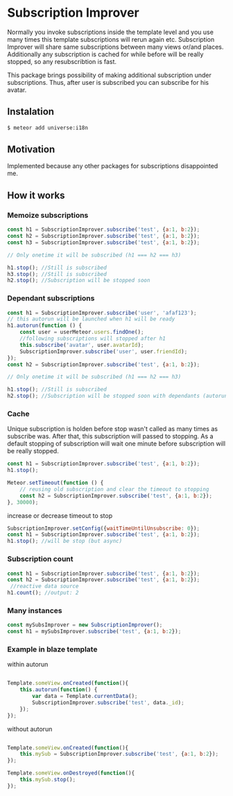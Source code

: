 # Subscription Improver
Normally you invoke subscriptions inside the template level and you use many times this template
subscriptions will rerun again etc. Subscription Improver will share same subscriptions between many views or/and places.
Additionally any subscription is cached for while before will be really stopped, so any resubscribtion is fast.

This package brings possibility of making additional subscription under subscriptions.
Thus, after user is subscribed you can subscribe for his avatar.

## Instalation
```sh
$ meteor add universe:i18n
```

## Motivation
Implemented because any other packages for subscriptions disappointed me.

## How it works

### Memoize subscriptions

```js
const h1 = SubscriptionImprover.subscribe('test', {a:1, b:2});
const h2 = SubscriptionImprover.subscribe('test', {a:1, b:2});
const h3 = SubscriptionImprover.subscribe('test', {a:1, b:2});

// Only onetime it will be subscribed (h1 === h2 === h3)

h1.stop(); //Still is subscribed
h3.stop(); //Still is subscribed
h2.stop(); //Subscription will be stopped soon

```

### Dependant subscriptions

```js
const h1 = SubscriptionImprover.subscribe('user', 'afaf123');
// this autorun will be launched when h1 will be ready
h1.autorun(function () {
    const user = userMeteor.users.findOne();
    //following subscriptions will stopped after h1
    this.subscribe('avatar', user.avatarId);
    SubscriptionImprover.subscribe('user', user.friendId);
});
const h2 = SubscriptionImprover.subscribe('test', {a:1, b:2});

// Only onetime it will be subscribed (h1 === h2 === h3)

h1.stop(); //Still is subscribed
h2.stop(); //Subscription will be stopped soon with dependants (autoruns)

```

### Cache

Unique subscription is holden before stop wasn't called as many times as subscribe was.
After that, this subscription will passed to stopping.
As a default stopping of subscription will wait one minute before subscription will be really stopped.

```js
const h1 = SubscriptionImprover.subscribe('test', {a:1, b:2});
h1.stop();

Meteor.setTimeout(function () {
    // reusing old subscription and clear the timeout to stopping
    const h2 = SubscriptionImprover.subscribe('test', {a:1, b:2});
}, 30000);

```

increase or decrease timeout to stop

```js
SubscriptionImprover.setConfig({waitTimeUntilUnsubscribe: 0});
const h1 = SubscriptionImprover.subscribe('test', {a:1, b:2});
h1.stop(); //will be stop (but async)

```

### Subscription count

```js
const h1 = SubscriptionImprover.subscribe('test', {a:1, b:2});
const h2 = SubscriptionImprover.subscribe('test', {a:1, b:2});
 //reactive data source
h1.count(); //output: 2
```

### Many instances

```js
const mySubsImprover = new SubscriptionImprover();
const h1 = mySubsImprover.subscribe('test', {a:1, b:2});
```

### Example in blaze template

within autorun

```js

Template.someView.onCreated(function(){
    this.autorun(function() {
        var data = Template.currentData();
        SubscriptionImprover.subscribe('test', data._id);
    });
});

```

without autorun

```js

Template.someView.onCreated(function(){
    this.mySub = SubscriptionImprover.subscribe('test', {a:1, b:2});
});

Template.someView.onDestroyed(function(){
    this.mySub.stop();
});

```